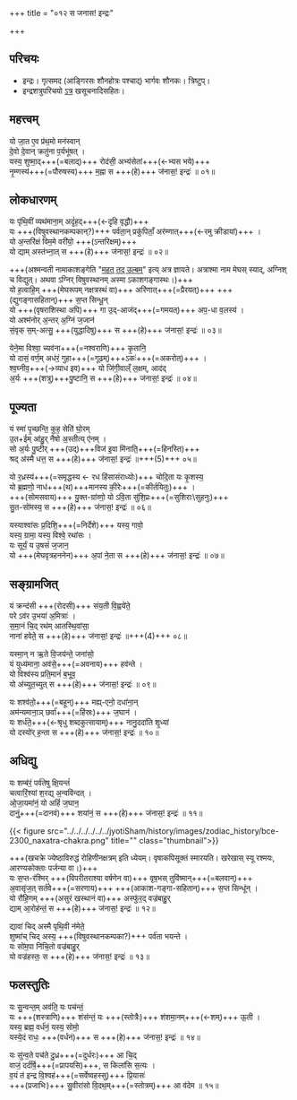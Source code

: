 +++
title = "०१२ स जनास! इन्द्रः"

+++
## परिचयः
- इन्द्रः। गृत्समद (आङ्गिरसः शौनहोत्रः पश्चाद्) भार्गवः शौनकः। त्रिष्टुप्।
- इन्द्रशत्रुपरिचयो [ऽत्र](../../../../../mantraH/indraH/) खसूचनादिसहितः।

## महत्त्वम्
यो जा॒त ए॒व प्र॑थ॒मो मन॑स्वान्  
दे॒वो दे॒वान् क्रतु॑ना प॒र्यभू॑षत् ।  
यस्य॒ शुष्मा॒द्+++(=बलाद्)+++ रोद॑सी॒ अभ्य॑सेतां+++(←भ्यस भये)+++  
नृ॒म्णस्य॑+++(=पौरुषस्य)+++ म॒ह्ना स +++(हे)+++ ज॑नास॒! इन्द्रः॑ ॥ ०१॥

## लोकधारणम्
यः पृ॑थि॒वीं व्यथ॑माना॒म् अदृं॑ह॒द्+++(←दृहि वृद्धौ)+++  
यः +++(विषुवस्थानकम्पकान्?)+++ पर्व॑ता॒न् प्रकु॑पिताँ॒ अर॑म्णात्+++(←रमु क्रीडायां)+++ ।  
यो अ॒न्तरि॑क्षं विम॒मे वरी॑यो॒ +++(ऽन्तरिक्षम्)+++  
यो द्याम् अस्त॑भ्ना॒त् स +++(हे)+++ ज॑नास॒! इन्द्रः॑ ॥ ०२॥

+++(अश्मन्वती नामाकाशङ्गेति "[महत् तद् उल्बम्](../../10/051_mahat_tad_ulbam/)" इत्य् अत्र ज्ञायते। अत्राश्मा नाम मेघस् स्याद्, अग्निश् च विद्युत्। अथवा ऽग्निर् विषुवस्थानम् अस्मा ऽकाशगङ्गास्थः।)+++  
यो ह॒त्वाहि॒म् +++(मेघरूपम् नक्षत्रस्थं वा)+++ अरि॑णात्+++(=प्रैरयत्)+++ +++(द्युगङ्गासहितान्)+++ स॒प्त सिन्धू॒न्  
यो +++(वृषराशिस्था अपि)+++ गा उ॒द्-आज॑द्+++(=गमयत्)+++ अप॒-धा व॒लस्य॑ ।  
यो अश्म॑नोर् अ॒न्तर् अ॒ग्निं ज॒जान॑  
सं॒वृक् स॒म्-अत्सु॒ +++(युद्धादिषु)+++ स +++(हे)+++ ज॑नास॒! इन्द्रः॑ ॥ ०३॥

येने॒मा विश्वा॒ च्यव॑ना+++(=नश्वराणि)+++ कृ॒तानि॒  
यो दासं॒ वर्ण॒म् अध॑रं॒ गुहा+++(=गूढम्)+++ऽकः॑+++(=अकरोत्)+++ ।  
श्व॒घ्नीव॒+++(→व्याध इव)+++ यो जि॑गी॒वाल्ँ ल॒क्षम्, आद॑द्  
अ॒र्यः +++(शत्रु)+++पु॒ष्टानि॒  स +++(हे)+++ ज॑नास॒! इन्द्रः॑ ॥ ०४॥

## पूज्यता
यं स्मा॑ पृ॒च्छन्ति॒ कुह॒ सेति॑ घो॒रम्  
उ॒त+ईम् आ॑हु॒र् नैषो अ॒स्तीत्य् ए॑नम् ।  
सो अ॒र्यः पु॒ष्टीर् +++(उद्)+++विज॑ इ॒वा मि॑नाति॒+++(=हिनस्ति)+++  
श्रद् अ॑स्मै धत्त॒  स +++(हे)+++ ज॑नास॒! इन्द्रः॑ ॥+++(5)+++ ०५॥

यो र॒ध्रस्य॑+++(=समृद्धस्य ← रध हिंसासंराध्योः)+++ चोदि॒ता यः कृ॒शस्य॒  
यो ब्र॒ह्मणो॒ नाध॑+++(थ)+++मानस्य की॒रेः+++(=कीर्तयितुः)+++ ।  
+++(सोमसवाय)+++ यु॒क्त-ग्रा॑व्णो॒ यो ऽवि॒ता सु॑शि॒प्रः+++(=सुशिराः‌\सुहनुः)+++  
सु॒त-सो॑मस्य॒  स +++(हे)+++ ज॑नास॒! इन्द्रः॑ ॥ ०६॥

यस्याश्वा॑सः प्र॒दिशि॒+++(=निर्देशे)+++ यस्य॒ गावो॒  
यस्य॒ ग्रामा॒ यस्य॒ विश्वे॒ रथा॑सः ।  
यः सूर्यं॒ य उ॒षसं॑ ज॒जान॒  
यो +++(मेघवृत्रहननेन)+++ अ॒पां ने॒ता  स +++(हे)+++ ज॑नास॒! इन्द्रः॑ ॥ ०७॥

## सङ्ग्रामजित्
यं क्रन्द॑सी +++(रोदसी)+++ संय॒ती वि॒ह्वये॑ते॒  
परे ऽव॑र उ॒भया॑ अ॒मित्राः॑ ।  
स॒मा॒नं चि॒द् रथ॑म् आतस्थि॒वांसा॒  
नाना॑ हवेते॒  स +++(हे)+++ ज॑नास॒! इन्द्रः॑ ॥+++(4)+++ ०८॥

यस्मा॒न् न ऋ॒ते वि॒जय॑न्ते॒ जना॑सो॒  
यं युध्य॑माना॒ अव॑से॒+++(=अवनाय)+++ हव॑न्ते ।  
यो विश्व॑स्य प्रति॒मानं॑ ब॒भूव॒  
यो अ॑च्युत॒च्युत् स +++(हे)+++ ज॑नास॒! इन्द्रः॑ ॥ ०९॥

यः शश्व॑तो॒+++(=बहून्)+++ मह्य्-एनो॒ दधा॑ना॒न्  
अम॑न्यमाना॒ञ् छर्वा॑+++(=हिंस्रः)+++ ज॒घान॑ ।  
यः शर्ध॑ते॒+++(←श्रृधु शब्दकुत्सायाम्)+++ नानु॒ददा॑ति शृ॒ध्यां  
यो दस्यो॑र् ह॒न्ता  स +++(हे)+++ ज॑नास॒! इन्द्रः॑ ॥ १०॥

## अधिद्यु
यः शम्ब॑रं॒ पर्व॑तेषु क्षि॒यन्तं॑  
चत्वारिं॒श्यां श॒रद्य् अ॒न्ववि॑न्दत् ।  
ओ॒जा॒यमा॑नं॒ यो अहिं॑ ज॒घान॒  
दानुं॒+++(=दानवं)+++ शया॑नं॒  स +++(हे)+++ ज॑नास॒! इन्द्रः॑ ॥ ११॥

{{< figure src="../../../../../../jyotiSham/history/images/zodiac_history/bce-2300_naxatra-chakra.png" title="" class="thumbnail">}}


+++(खचक्रे ज्येष्ठाविरुद्धं रोहिणीनक्षत्रम् इति ध्येयम्। वृषाकपिसूक्तं स्मारयति। खरेखास् स्यू रश्मयः, आरण्यकोक्ताः पर्जन्या वा।)+++  
यः स॒प्त-र॑श्मिर् +++(विपरीतराश्या वर्षणेन वा)+++ वृष॒भस् तुवि॑ष्मान्+++(=बलवान्)+++  
अ॒वासृ॑ज॒त् सर्त॑वे+++(=सरणाय)+++ +++(आकाश-गङ्गा-सहितान्)+++ स॒प्त सिन्धू॑न् ।  
यो रौ॑हि॒णम् +++(असुरं खस्थानं वा)+++ अस्फु॑र॒द् वज्र॑बाहु॒र्  
द्याम् आ॒रोह॑न्तं॒  स +++(हे)+++ ज॑नास॒! इन्द्रः॑ ॥ १२॥

द्यावा॑ चिद् अस्मै पृथि॒वी न॑मेते॒  
शुष्मा॑च् चिद् अस्य॒  +++(विषुवस्थानकम्पका?)+++ पर्व॑ता भयन्ते ।  
यः सो॑म॒पा नि॑चि॒तो वज्र॑बाहु॒र्  
यो वज्र॑हस्तः॒  स +++(हे)+++ ज॑नास॒! इन्द्रः॑ ॥ १३॥

## फलस्तुतिः
यः सु॒न्वन्त॒म् अव॑ति॒ यः पच॑न्तं॒  
यः +++(शस्त्राणि)+++ शंस॑न्तं॒ यः +++(स्तोत्रैः)+++ श॑शमा॒नम्+++(←शम्)+++ ऊ॒ती ।  
यस्य॒ ब्रह्म॒ वर्ध॑नं॒ यस्य॒ सोमो॒  
यस्ये॒दं राधः॒ +++(वर्धनं)+++ स +++(हे)+++ ज॑नास॒! इन्द्रः॑ ॥ १४॥

यः सु॑न्व॒ते पच॑ते दु॒ध्र+++(=दुर्धरः)+++ आ चि॒द्  
वाजं॒ दर्द॑र्षि॒+++(=प्रापयसि)+++, स किला॑सि स॒त्यः ।  
व॒यं त॑ इन्द्र वि॒श्वह॑+++(=सर्वेष्वहस्सु)+++ प्रि॒यासः॑  
+++(प्रजाभिः)+++ सु॒वीरा॑सो वि॒दथ॒म्+++(=स्तोत्रम्)+++ आ व॑देम ॥ १५॥

